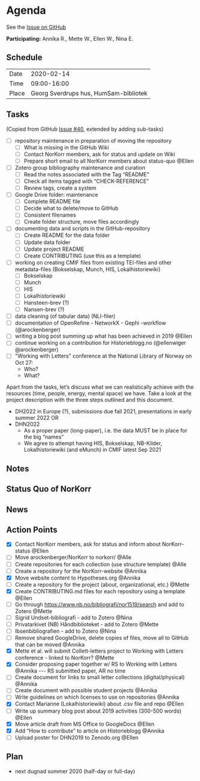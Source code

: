 # Agenda
See the [Issue on GitHub](https://github.com/arockenberger/NorKorr/issues/40)

**Participating:** Annika R., Mette W., Ellen W., Nina E.

## Schedule
|||
|---|---|
|Date|2020-02-14|
|Time|09:00-16:00|
|Place|Georg Sverdrups hus, HumSam-bibliotek|

## Tasks
(Copied from GitHub [Issue #40](https://github.com/arockenberger/NorKorr/issues/40), extended by adding sub-tasks)

* [ ] repository maintenance in preparation of moving the repository 
  * [ ] What is missing in the GitHub Wiki
  * [ ] Contact NorKorr members, ask for status and update on Wiki
  * [ ] Prepare short email to all NorKorr members about status-quo @Ellen
* [ ] Zotero group bibliography maintenance and curation
  * [ ] Read the notes associated with the Tag “README”
  * [ ] Check all items tagged with “CHECK-REFERENCE”
  * [ ] Review tags, create a system
* [ ] Google Drive folder: maintenance
  * [ ] Complete README file
  * [ ] Decide what to delete/move to GitHub
  * [ ] Consistent filenames
  * [ ] Create folder structure, move files accordingly
* [ ] documenting data and scripts in the GitHub-repository
  * [ ] Create README for the data folder
  * [ ] Update data folder
  * [ ] Update project README
  * [ ] Create CONTRIBUTING (use this as a template)
* [ ] working on creating CMIF files from existing TEI-files and other metadata-files (Bokselskap, Munch, HIS, Lokalhistoriewiki)
  * [ ] Bokselskap
  * [ ] Munch
  * [ ] HIS
  * [ ] Lokalhistoriewiki
  * [ ] Hansteen-brev (?)
  * [ ] Nansen-brev (?)
* [ ] data cleaning (of tabular data) (NLI-filer)
* [ ] documentation of OpenRefine - NetworkX - Gephi -workflow (@arockenberger)
* [ ] writing a blog post summing up what has been achieved in 2019 @Ellen
* [ ] continue working on a contribution for Historieblogg.no (@ellenwiger @arockenberger)
* [ ] "Working with Letters" conference at the National Library of Norway on Oct 27: 
  * Who? 
  * What?

Apart from the tasks, let’s discuss what we can realistically achieve with the resources (time, people, energy, mental space) we have. Take a look at the project description with the three steps outlined and this document.

* DH2022 in Europe (?), submissions due fall 2021, presentations in early summer 2022
OR
* DHN2022
  * As a proper paper (long-paper), i.e. the data MUST be in place for the big “names”
  * We agree to attempt having HIS, Bokselskap, NB-Kilder, Lokalhistoriewiki (and eMunch) in CMIF latest Sep 2021

## Notes

## Status Quo of NorKorr

## News

## Action Points
* [x] Contact NorKorr members, ask for status and inform about NorKorr-status @Ellen 
* [ ] Move arockenberger/NorKorr to norkorr/ @Alle
* [ ] Create repositories for each collection (use structure template) @Alle
* [ ] Create a repository for the NorKorr-website @Annika
* [x] Move website content to Hypotheses.org @Annika
* [ ] Create a repository for the project (about, organizational, etc.) @Mette
* [x] Create CONTRIBUTING.md files for each repository using a template @Ellen
* [ ] Go through https://www.nb.no/bibliografi/nor1519/search and add to Zotero @Mette
* [ ] Sigrid Undset-bibliografi - add to Zotero @Nina
* [ ] Privatarkivet (NB) Håndbiblioteket - add to Zotero @Mette
* [ ] Ibsenbibliografien - add to Zotero @Nina
* [ ] Remove shared GoogleDrive, delete copies of files, move all to GitHub that can be moved @Annika
* [x] Mette et al. will submit Collett-letters project to Working with Letters conference - linked to NorKorr? @Mette
* [x] Consider proposing paper together w/ RS to Working with Letters @Annika --- RS submitted paper, AR no time
* [ ] Create document for links to small letter collections (digital/physical) @Annika
* [ ] Create document with possible student projects @Annika
* [ ] Write guidelines on which licenses to use on repositories @Annika
* [x] Contact Marianne (Lokalhistoriewiki) about .csv file and repo @Ellen
* [ ] Write up summary blog post about 2019 activities (300-500 words) @Ellen
* [x] Move article draft from MS Office to GoogleDocs @Ellen
* [x] Add “How to contribute” to article on Historieblogg @Annika
* [ ] Upload poster for DHN2019 to Zenodo.org @Ellen

## Plan
* next dugnad summer 2020 (half-day or full-day)
